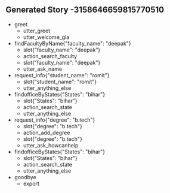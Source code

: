 ## Generated Story -3158646659815770510
* greet
    - utter_greet
    - utter_welcome_gla
* findFacultyByName{"faculty_name": "deepak"}
    - slot{"faculty_name": "deepak"}
    - action_search_faculty
    - slot{"faculty_name": "deepak"}
    - utter_ask_name
* request_info{"student_name": "romit"}
    - slot{"student_name": "romit"}
    - utter_anything_else
* findofficeByStates{"States": "bihar"}
    - slot{"States": "bihar"}
    - action_search_state
    - utter_anything_else
* request_info{"degree": "b.tech"}
    - slot{"degree": "b.tech"}
    - action_add_degree
    - slot{"degree": "b.tech"}
    - utter_ask_howcanhelp
* findofficeByStates{"States": "bihar"}
    - slot{"States": "bihar"}
    - action_search_state
    - utter_anything_else
* goodbye
    - export

